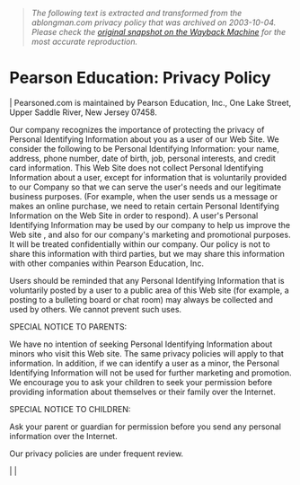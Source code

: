 > *The following text is extracted and transformed from the ablongman.com privacy policy that was archived on 2003-10-04. Please check the [original snapshot on the Wayback Machine](https://web.archive.org/web/20031004173200id_/http%3A//www.pearsoned.com/legal/privacy.htm) for the most accurate reproduction.*

# Pearson Education: Privacy Policy

|  Pearsoned.com is maintained by Pearson Education, Inc., One Lake Street, Upper Saddle River, New Jersey 07458. 

Our company recognizes the importance of protecting the privacy of Personal Identifying Information about you as a user of our Web Site. We consider the following to be Personal Identifying Information: your name, address, phone number, date of birth, job, personal interests, and credit card information. This Web Site does not collect Personal Identifying Information about a user, except for information that is voluntarily provided to our Company so that we can serve the user's needs and our legitimate business purposes. (For example, when the user sends us a message or makes an online purchase, we need to retain certain Personal Identifying Information on the Web Site in order to respond). A user's Personal Identifying Information may be used by our company to help us improve the Web site , and also for our company's marketing and promotional purposes. It will be treated confidentially within our company. Our policy is not to share this information with third parties, but we may share this information with other companies within Pearson Education, Inc. 

Users should be reminded that any Personal Identifying Information that is voluntarily posted by a user to a public area of this Web site (for example, a posting to a bulleting board or chat room) may always be collected and used by others. We cannot prevent such uses.

SPECIAL NOTICE TO PARENTS:

We have no intention of seeking Personal Identifying Information about minors who visit this Web site. The same privacy policies will apply to that information. In addition, if we can identify a user as a minor, the Personal Identifying Information will not be used for further marketing and promotion. We encourage you to ask your children to seek your permission before providing information about themselves or their family over the Internet.

SPECIAL NOTICE TO CHILDREN:

Ask your parent or guardian for permission before you send any personal information over the Internet. 

Our privacy policies are under frequent review. 

|  | 
